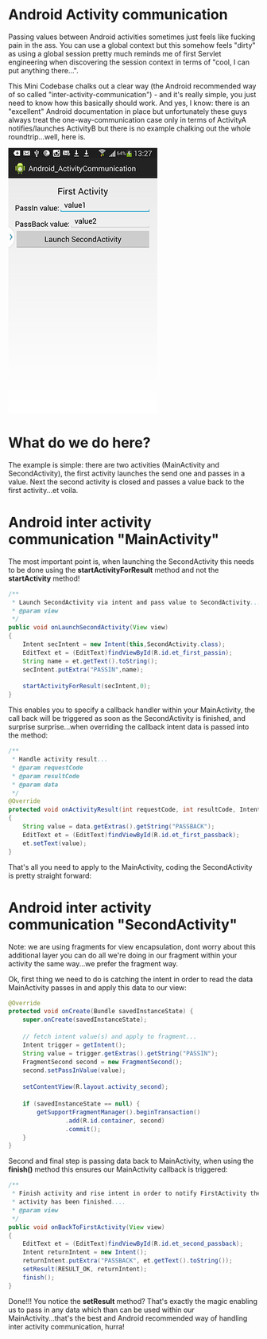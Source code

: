 Android Activity communication
=================================

Passing values between Android activities sometimes just feels like fucking pain in the ass. You can use a global context but this somehow feels "dirty" as using a global session pretty much reminds me of first Servlet engineering when discovering the session context in terms of "cool, I can put anything there...". 

This Mini Codebase chalks out a clear way (the Android recommended way of so called "inter-activity-communication") - and it's really simple, you just need to know how this basically should work. And yes, I know: there is an "excellent" Android documentation in place but unfortunately these guys always treat the one-way-communication case only in terms of ActivityA notifies/launches ActivityB but there is no example chalking out the whole roundtrip...well, here is.

![ScreenShot](/images/example_small.png)

# What do we do here?

The example is simple: there are two activities (MainActivity and SecondActivity), the first activity launches the send one and passes in a value. Next the second activity is closed and passes a value back to the first activity...et voila.

# Android inter activity communication "MainActivity"

The most important point is, when launching the SecondActivity this needs to be done using the **startActivityForResult** method  and not the **startActivity** method!

```java
/**
 * Launch SecondActivity via intent and pass value to SecondActivity...
 * @param view
 */
public void onLaunchSecondActivity(View view)
{
    Intent secIntent = new Intent(this,SecondActivity.class);
    EditText et = (EditText)findViewById(R.id.et_first_passin);
    String name = et.getText().toString();
    secIntent.putExtra("PASSIN",name);

    startActivityForResult(secIntent,0);
}
```

This enables you to specify a callback handler within your MainActivity, the call back will be triggered as soon as the SecondActivity is finished, and surprise surprise...when overriding the callback intent data is passed into the method:

```java
/**
 * Handle activity result...
 * @param requestCode
 * @param resultCode
 * @param data
 */
@Override
protected void onActivityResult(int requestCode, int resultCode, Intent data)
{
    String value = data.getExtras().getString("PASSBACK");
    EditText et = (EditText)findViewById(R.id.et_first_passback);
    et.setText(value);
}
```

That's all you need to apply to the MainActivity, coding the SecondActivity is pretty straight forward:

# Android inter activity communication "SecondActivity"

Note: we are using fragments for view encapsulation, dont worry about this additional layer you can do all we're doing in our fragment within your activity the same way...we prefer the fragment way.

Ok, first thing we need to do is catching the intent in order to read the data MainActivity passes in and apply this data to our view:

```java
@Override
protected void onCreate(Bundle savedInstanceState) {
    super.onCreate(savedInstanceState);

    // fetch intent value(s) and apply to fragment...
    Intent trigger = getIntent();
    String value = trigger.getExtras().getString("PASSIN");
    FragmentSecond second = new FragmentSecond();
    second.setPassInValue(value);

    setContentView(R.layout.activity_second);

    if (savedInstanceState == null) {
        getSupportFragmentManager().beginTransaction()
                .add(R.id.container, second)
                .commit();
    }
}
```

Second and final step is passing data back to MainActivity, when using the **finish()** method this ensures our MainActivity callback is triggered:

```java
/**
 * Finish activity and rise intent in order to notify FirstActivity the
 * activity has been finished....
 * @param view
 */
public void onBackToFirstActivity(View view)
{
    EditText et = (EditText)findViewById(R.id.et_second_passback);
    Intent returnIntent = new Intent();
    returnIntent.putExtra("PASSBACK", et.getText().toString());
    setResult(RESULT_OK, returnIntent);
    finish();
}
```

Done!!! You notice the **setResult** method? That's exactly the magic enabling us to pass in any data which than can be used within our MainActivity...that's the best and Android recommended way of handling inter activity communication, hurra!